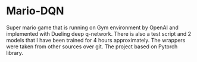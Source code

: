 # Mario-DQN
Super mario game that is running on Gym environment by OpenAI and implemented with Dueling deep q-network.
There is also a test script and 2 models that I have been trained for 4 hours approximately. 
The wrappers were taken from other sources over git.
The project based on Pytorch library.
